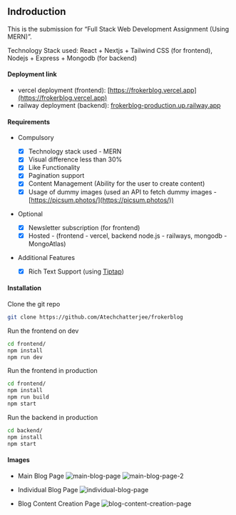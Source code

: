 ## Indroduction

This is the submission for “Full Stack Web Development Assignment (Using MERN)”.

Technology Stack used: React + Nextjs + Tailwind CSS (for frontend), Nodejs + Express + Mongodb (for backend)

#### Deployment link

- vercel deployment (frontend): [https://frokerblog.vercel.app](https://frokerblog.vercel.app)
- railway deployment (backend): [frokerblog-production.up.railway.app](frokerblog-production.up.railway.app)

#### Requirements

- Compulsory

  - [x] Technology stack used - MERN
  - [x] Visual difference less than 30%
  - [x] Like Functionality
  - [x] Pagination support
  - [x] Content Management (Ability for the user to create content)
  - [x] Usage of dummy images (used an API to fetch dummy images - [https://picsum.photos/](https://picsum.photos/))

- Optional

  - [x] Newsletter subscription (for frontend)
  - [x] Hosted - (frontend - vercel, backend node.js - railways, mongodb - MongoAtlas)

- Additional Features
  - [x] Rich Text Support (using [Tiptap](https://tiptap.dev/))

#### Installation

Clone the git repo

```bash
git clone https://github.com/Atechchatterjee/frokerblog
```

Run the frontend on dev

```bash
cd frontend/
npm install
npm run dev
```

Run the frontend in production

```bash
cd frontend/
npm install
npm run build
npm start
```

Run the backend in production

```bash
cd backend/
npm install
npm start
```

#### Images

- Main Blog Page
  ![main-blog-page](https://utfs.io/f/618eeda0-73e2-4045-a9e3-f794f77fa988-1icsr2.png)
  ![main-blog-page-2](https://utfs.io/f/9b12f54f-3e18-490e-a4ec-18dab7726440-g3yu2u.png)
- Individual Blog Page
  ![individual-blog-page](https://utfs.io/f/e4a2e3cf-ce64-4f41-b22c-7ebdfbbd4374-g3ud2s.png)

- Blog Content Creation Page
  ![blog-content-creation-page](https://utfs.io/f/602b6f47-da37-4c2f-a469-2513b263b2d6-g3ud59.png)
